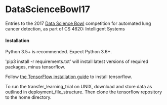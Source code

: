 # DataScienceBowl17
Entries to the 2017 [Data Science Bowl](https://www.kaggle.com/c/data-science-bowl-2017/) competition for automated lung cancer detection, as part of CS 4620: Intelligent Systems

#### Installation
Python 3.5+ is recommended.  Expect Python 3.6+.

'pip3 install -r requirements.txt' will install latest versions of required packages, minus tensorflow.

Follow [the TensorFlow installation guide](https://www.tensorflow.org/get_started/os_setup) to install tensorflow.

To run the transfer_learning_trial on UNIX, download and store data as outlined in deployment_file_structure.
Then clone the tensorflow repository to the home directory.
